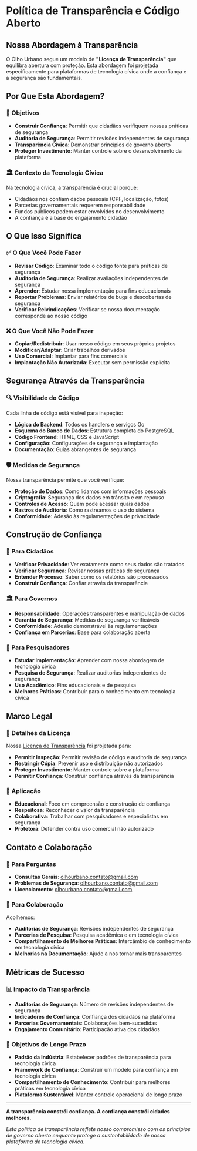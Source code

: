 # Política de Transparência e Código Aberto

## Nossa Abordagem à Transparência

O Olho Urbano segue um modelo de **"Licença de Transparência"** que equilibra abertura com proteção. Esta abordagem foi projetada especificamente para plataformas de tecnologia cívica onde a confiança e a segurança são fundamentais.

## Por Que Esta Abordagem?

### 🎯 Objetivos
- **Construir Confiança**: Permitir que cidadãos verifiquem nossas práticas de segurança
- **Auditoria de Segurança**: Permitir revisões independentes de segurança
- **Transparência Cívica**: Demonstrar princípios de governo aberto
- **Proteger Investimento**: Manter controle sobre o desenvolvimento da plataforma

### 🏛️ Contexto da Tecnologia Cívica
Na tecnologia cívica, a transparência é crucial porque:
- Cidadãos nos confiam dados pessoais (CPF, localização, fotos)
- Parcerias governamentais requerem responsabilidade
- Fundos públicos podem estar envolvidos no desenvolvimento
- A confiança é a base do engajamento cidadão

## O Que Isso Significa

### ✅ O Que Você Pode Fazer
- **Revisar Código**: Examinar todo o código fonte para práticas de segurança
- **Auditoria de Segurança**: Realizar avaliações independentes de segurança
- **Aprender**: Estudar nossa implementação para fins educacionais
- **Reportar Problemas**: Enviar relatórios de bugs e descobertas de segurança
- **Verificar Reivindicações**: Verificar se nossa documentação corresponde ao nosso código

### ❌ O Que Você Não Pode Fazer
- **Copiar/Redistribuir**: Usar nosso código em seus próprios projetos
- **Modificar/Adaptar**: Criar trabalhos derivados
- **Uso Comercial**: Implantar para fins comerciais
- **Implantação Não Autorizada**: Executar sem permissão explícita

## Segurança Através da Transparência

### 🔍 Visibilidade do Código
Cada linha de código está visível para inspeção:
- **Lógica do Backend**: Todos os handlers e serviços Go
- **Esquema do Banco de Dados**: Estrutura completa do PostgreSQL
- **Código Frontend**: HTML, CSS e JavaScript
- **Configuração**: Configurações de segurança e implantação
- **Documentação**: Guias abrangentes de segurança

### 🛡️ Medidas de Segurança
Nossa transparência permite que você verifique:
- **Proteção de Dados**: Como lidamos com informações pessoais
- **Criptografia**: Segurança dos dados em trânsito e em repouso
- **Controles de Acesso**: Quem pode acessar quais dados
- **Rastros de Auditoria**: Como rastreamos o uso do sistema
- **Conformidade**: Adesão às regulamentações de privacidade

## Construção de Confiança

### 🤝 Para Cidadãos
- **Verificar Privacidade**: Ver exatamente como seus dados são tratados
- **Verificar Segurança**: Revisar nossas práticas de segurança
- **Entender Processo**: Saber como os relatórios são processados
- **Construir Confiança**: Confiar através da transparência

### 🏛️ Para Governos
- **Responsabilidade**: Operações transparentes e manipulação de dados
- **Garantia de Segurança**: Medidas de segurança verificáveis
- **Conformidade**: Adesão demonstrável às regulamentações
- **Confiança em Parcerias**: Base para colaboração aberta

### 🔬 Para Pesquisadores
- **Estudar Implementação**: Aprender com nossa abordagem de tecnologia cívica
- **Pesquisa de Segurança**: Realizar auditorias independentes de segurança
- **Uso Acadêmico**: Fins educacionais e de pesquisa
- **Melhores Práticas**: Contribuir para o conhecimento em tecnologia cívica

## Marco Legal

### 📜 Detalhes da Licença
Nossa [Licença de Transparência](LICENSE) foi projetada para:
- **Permitir Inspeção**: Permitir revisão de código e auditoria de segurança
- **Restringir Cópia**: Prevenir uso e distribuição não autorizados
- **Proteger Investimento**: Manter controle sobre a plataforma
- **Permitir Confiança**: Construir confiança através da transparência

### 🎯 Aplicação
- **Educacional**: Foco em compreensão e construção de confiança
- **Respeitosa**: Reconhecer o valor da transparência
- **Colaborativa**: Trabalhar com pesquisadores e especialistas em segurança
- **Protetora**: Defender contra uso comercial não autorizado

## Contato e Colaboração

### 📧 Para Perguntas
- **Consultas Gerais**: olhourbano.contato@gmail.com
- **Problemas de Segurança**: olhourbano.contato@gmail.com
- **Licenciamento**: olhourbano.contato@gmail.com

### 🤝 Para Colaboração
Acolhemos:
- **Auditorias de Segurança**: Revisões independentes de segurança
- **Parcerias de Pesquisa**: Pesquisa acadêmica e em tecnologia cívica
- **Compartilhamento de Melhores Práticas**: Intercâmbio de conhecimento em tecnologia cívica
- **Melhorias na Documentação**: Ajude a nos tornar mais transparentes

## Métricas de Sucesso

### 📊 Impacto da Transparência
- **Auditorias de Segurança**: Número de revisões independentes de segurança
- **Indicadores de Confiança**: Confiança dos cidadãos na plataforma
- **Parcerias Governamentais**: Colaborações bem-sucedidas
- **Engajamento Comunitário**: Participação ativa dos cidadãos

### 🎯 Objetivos de Longo Prazo
- **Padrão da Indústria**: Estabelecer padrões de transparência para tecnologia cívica
- **Framework de Confiança**: Construir um modelo para confiança em tecnologia cívica
- **Compartilhamento de Conhecimento**: Contribuir para melhores práticas em tecnologia cívica
- **Plataforma Sustentável**: Manter controle operacional de longo prazo

---

**A transparência constrói confiança. A confiança constrói cidades melhores.**

*Esta política de transparência reflete nosso compromisso com os princípios de governo aberto enquanto protege a sustentabilidade de nossa plataforma de tecnologia cívica.*
